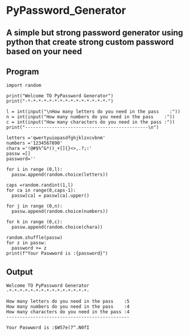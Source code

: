 # PyPassword_Generator

## A simple but strong password generator using python that create strong custom password based on your need

## Program

    import random
    
    print("Welcome TO PyPassword Generator")
    print("-*-*-*-*-*-*-*-*-*-*-*-*-*-*-*-")

    l = int(input("\nHow many letters do you need in the pass    :"))
    n = int(input("How many numbers do you need in the pass    :"))
    c = int(input("How many characters do you need in the pass :"))
    print("----------------------------------------------\n")

    letters ='qwertyuiopasdfghjklzxcvbnm'
    numbers ='1234567890'
    chara ='!@#$%^&*()_+[]{}<>,.?;:'
    passw =[]
    password=''

    for i in range (0,l):
      passw.append(random.choice(letters)) 

    caps =random.randint(1,l)
    for ca in range(0,caps-1):
      passw[ca] = passw[ca].upper()

    for j in range (0,n):
      passw.append(random.choice(numbers))

    for k in range (0,c):
      passw.append(random.choice(chara))

    random.shuffle(passw)
    for z in passw:
      password += z
    print(f"Your Paswword is :{password}")
    
## Output

    Welcome TO PyPassword Generator
    -*-*-*-*-*-*-*-*-*-*-*-*-*-*-*-
    
    How many letters do you need in the pass    :5
    How many numbers do you need in the pass    :4
    How many characters do you need in the pass :4
    ----------------------------------------------

    Your Paswword is :$W57e(7^.N0fI




